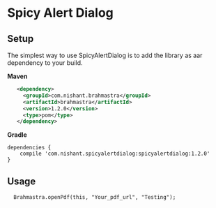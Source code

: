 Spicy Alert Dialog
===================

## Setup
The simplest way to use SpicyAlertDialog is to add the library as aar dependency to your build.

**Maven**

```xml
   <dependency>
     <groupId>com.nishant.brahmastra</groupId>
     <artifactId>brahmastra</artifactId>
     <version>1.2.0</version>
     <type>pom</type>
   </dependency>
```

**Gradle**


    dependencies {
        compile 'com.nishant.spicyalertdialog:spicyalertdialog:1.2.0'
    }

## Usage

      Brahmastra.openPdf(this, "Your_pdf_url", "Testing");



